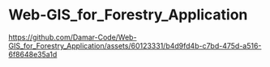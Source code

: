 # Web-GIS_for_Forestry_Application

https://github.com/Damar-Code/Web-GIS_for_Forestry_Application/assets/60123331/b4d9fd4b-c7bd-475d-a516-6f8648e35a1d

